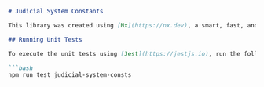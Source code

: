```markdown
# Judicial System Constants

This library was created using [Nx](https://nx.dev), a smart, fast, and extensible build system for enhancing productivity in large projects.

## Running Unit Tests

To execute the unit tests using [Jest](https://jestjs.io), run the following command:

```bash
npm run test judicial-system-consts
```
```